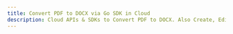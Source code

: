 ---title: Convert PDF to DOCX via Go SDK in Clouddescription: Cloud APIs & SDKs to Convert PDF to DOCX. Also Create, Edit & Render Microsoft Word & OpenOffice documents in the Cloud.---